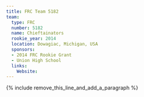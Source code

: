 ```yaml
---
title: FRC Team 5182
team:
  type: FRC
  number: 5182
  name: Chieftainators
  rookie_year: 2014
  location: Dowagiac, Michigan, USA
  sponsors:
  - 2014 FRC Rookie Grant
  - Union High School
  links:
    Website:
---
```


{% include remove_this_line_and_add_a_paragraph %}